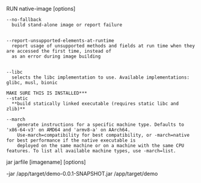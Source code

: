 RUN
native-image
[options]

    --no-fallback
      build stand-alone image or report failure


    --report-unsupported-elements-at-runtime 
      report usage of unsupported methods and fields at run time when they are accessed the first time, instead of 
      as an error during image building


    --libc
      selects the libc implementation to use. Available implementations: glibc, musl, bionic
    
    MAKE SURE THIS IS INSTALLED***
    --static              
      **build statically linked executable (requires static libc and zlib)**

    --march
        generate instructions for a specific machine type. Defaults to 'x86-64-v3' on AMD64 and 'armv8-a' on AArch64. 
        Use-march=compatibility for best compatibility, or -march=native for best performance if the native executable is 
        deployed on the same machine or on a machine with the same CPU features. To list all available machine types, use -march=list.

jar jarfile [imagename] [options]

-jar /app/target/demo-0.0.1-SNAPSHOT.jar /app/target/demo